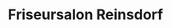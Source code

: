 ---
title: "Friseursalon Reinsdorf"
url: /blankenburg-harz/friseursalon-reinsdorf/
shop: Friseur
---